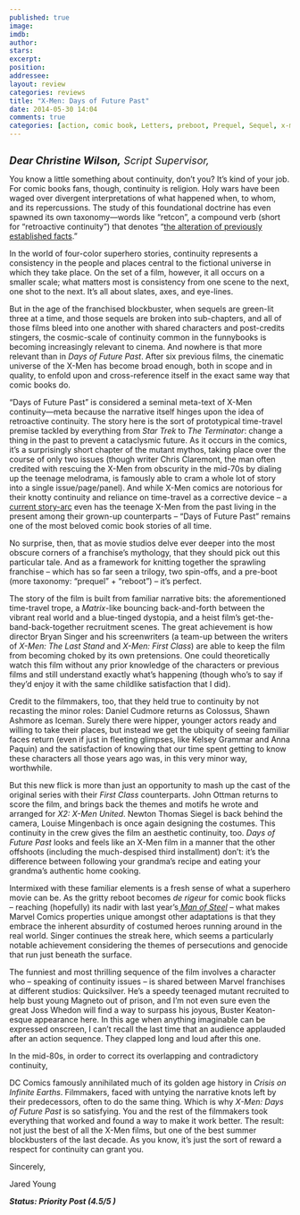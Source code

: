 ```yaml
---
published: true
image: 
imdb: 
author:  
stars: 
excerpt: 
position: 
addressee: 
layout: review
categories: reviews
title: "X-Men: Days of Future Past"
date: 2014-05-30 14:04
comments: true
categories: [action, comic book, Letters, preboot, Prequel, Sequel, x-men]
---
```

<div><p><span class="full-image-block ssNonEditable"><span><a href="/letters/2014/5/30/x-men-days-of-future-past.html"><img src="http://rollotomasi73.files.wordpress.com/2014/05/x-men20days20of20future20past.jpg" alt="" /></a></span></span></p>
<p><em style="font-size:130%;"><strong>Dear Christine Wilson,</strong> Script Supervisor,</em></p>
<p>You know a little something about continuity, don&rsquo;t you? It&rsquo;s kind of your job. For comic books fans, though, continuity is religion. Holy wars have been waged over divergent interpretations of what happened when, to whom, and its repercussions. The study of this foundational doctrine has even spawned its own taxonomy&mdash;words like &ldquo;retcon&rdquo;, a compound verb (short for &ldquo;retroactive continuity&rdquo;) that denotes &ldquo;<a href="http://en.wikipedia.org/wiki/Retroactive_continuity">the alteration of previously established facts</a>.&rdquo;&nbsp;</p>
<p>In the world of four-color superhero stories, continuity represents a consistency in the people and places central to the fictional universe in which they take place. On the set of a film, however, it all occurs on a smaller scale; what matters most is consistency from one scene to the next, one shot to the next. It&rsquo;s all about slates, axes, and eye-lines.</p>
<p>But in the age of the franchised blockbuster, when sequels are green-lit three at a time, and those sequels are broken into sub-chapters, and all of those films bleed into one another with shared characters and post-credits stingers, the cosmic-scale of continuity common in the funnybooks is becoming increasingly relevant to cinema. And nowhere is that more relevant than in <em>Days of Future Past</em>. After six previous films, the cinematic universe of the X-Men has become broad enough, both in scope and in quality, to enfold upon and cross-reference itself in the exact same way that comic books do.&nbsp;</p>
<p>&ldquo;Days of Future Past&rdquo; is considered a seminal meta-text of X-Men continuity&mdash;meta because the narrative itself hinges upon the idea of retroactive continuity. The story here is the sort of prototypical time-travel premise tackled by everything from <em>Star Trek</em> to <em>The Terminator</em>: change a thing in the past to prevent a cataclysmic future. As it occurs in the comics, it&rsquo;s a surprisingly short chapter of the mutant mythos, taking place over the course of only two issues (though writer Chris Claremont, the man often credited with rescuing the X-Men from obscurity in the mid-70s by dialing up the teenage melodrama, is famously able to cram a whole lot of story into a single issue/page/panel). And while X-Men comics are notorious for their knotty continuity and reliance on time-travel as a corrective device &ndash; a <a href="http://en.wikipedia.org/wiki/All-New_X-Men">current story-arc</a> even has the teenage X-Men from the past living in the present among their grown-up counterparts &ndash; &ldquo;Days of Future Past&rdquo; remains one of the most beloved comic book stories of all time.</p>
<p>No surprise, then, that as movie studios delve ever deeper into the most obscure corners of a franchise&rsquo;s mythology, that they should pick out this particular tale. And as a framework for knitting together the sprawling franchise &ndash; which has so far seen a trilogy, two spin-offs, and a pre-boot (more taxonomy: &ldquo;prequel&rdquo; + &ldquo;reboot&rdquo;) &ndash; it&rsquo;s perfect.</p>
<p>The story of the film is built from familiar narrative bits: the aforementioned time-travel trope, a <em>Matrix</em>-like bouncing back-and-forth between the vibrant real world and a blue-tinged dystopia, and a heist film&rsquo;s get-the-band-back-together recruitment scenes. The great achievement is how director Bryan Singer and his screenwriters (a team-up between the writers of <em>X-Men: The Last Stand</em> and <em>X-Men: First Class</em>) are able to keep the film from becoming choked by its own pretensions. One could theoretically watch this film without any prior knowledge of the characters or previous films and still understand exactly what&rsquo;s happening (though who&rsquo;s to say if they&rsquo;d enjoy it with the same childlike satisfaction that I did).</p>
<p>Credit to the filmmakers, too, that they held true to continuity by not recasting the minor roles: Daniel Cudmore returns as Colossus, Shawn Ashmore as Iceman. Surely there were hipper, younger actors ready and willing to take their places, but instead we get the ubiquity of seeing familiar faces return (even if just in fleeting glimpses, like Kelsey Grammar and Anna Paquin) and the satisfaction of knowing that our time spent getting to know these characters all those years ago was, in this very minor way, worthwhile.&nbsp;</p>
<p>But this new flick is more than just an opportunity to mash up the cast of the original series with their <em>First Class</em> counterparts. John Ottman returns to score the film, and brings back the themes and motifs he wrote and arranged for <em>X2: X-Men United</em>. Newton Thomas Siegel is back behind the camera, Louise Mingenbach is once again designing the costumes. This continuity in the crew gives the film an aesthetic continuity, too. <em>Days of Future Past</em> looks and feels like an X-Men film in a manner that the other offshoots (including the much-despised third installment) don&rsquo;t: it&rsquo;s the difference between following your grandma&rsquo;s recipe and eating your grandma&rsquo;s authentic home cooking.</p>
<p>Intermixed with these familiar elements is a fresh sense of what a superhero movie can be. As the gritty reboot becomes <em>de rigeur</em> for comic book flicks &ndash; reaching (hopefully) its nadir with last year&rsquo;s<a href="/letters/2013/6/14/man-of-steel.html"><em> Man of Steel</em></a><em> </em>&ndash; what makes Marvel Comics properties unique amongst other adaptations is that they embrace the inherent absurdity of costumed heroes running around in the real world. Singer continues the streak here, which seems a particularly notable achievement considering the themes of persecutions and genocide that run just beneath the surface.&nbsp;</p>
<p>The funniest and most thrilling sequence of the film involves a character who &ndash; speaking of continuity issues &ndash; is shared between Marvel franchises at different studios: Quicksilver. He&rsquo;s a speedy teenaged mutant recruited to help bust young Magneto out of prison, and I&rsquo;m not even sure even the great Joss Whedon will find a way to surpass his joyous, Buster Keaton-esque appearance here. In this age when anything imaginable can be expressed onscreen, I can&rsquo;t recall the last time that an audience applauded after an action sequence. They clapped long and loud after this one.</p>
<p>In the mid-80s, in order to correct its overlapping and contradictory continuity,</p>
<p>DC Comics famously annihilated much of its golden age history in <em>Crisis on Infinite Earths</em>. Filmmakers, faced with untying the narrative knots left by their predecessors, often to do the same thing. Which is why <em>X-Men: Days of Future Past</em> is so satisfying. You and the rest of the filmmakers took everything that worked and found a way to make it work better. The result: not just the best of all the X-Men films, but one of the best summer blockbusters of the last decade. As you know, it&rsquo;s just the sort of reward a respect for continuity can grant you.</p>
<p>Sincerely,</p>
<p>Jared Young</p>
<p><strong><em>Status: Priority Post (4.5/5 )</em></strong></p></div>
